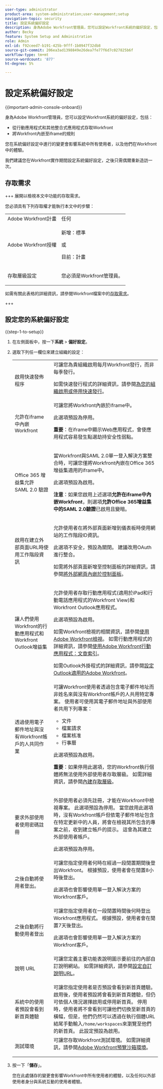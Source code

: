 ```yaml
---
user-type: administrator
product-area: system-administration;user-management;setup
navigation-topic: security
title: 設定系統偏好設定
description: 身為Adobe Workfront管理員，您可以設定Workfront系統的偏好設定，包括安全性偏好設定。
author: Becky
feature: System Setup and Administration
role: Admin
exl-id: f92ceed7-b191-425b-9fff-1b0947f32db8
source-git-commit: 206ea3ad1398849e26dea7fe77f6d7c027825b6f
workflow-type: tm+mt
source-wordcount: '877'
ht-degree: 5%

---
```


# 設定系統偏好設定

<!--
DON'T DELETE, DRAFT OR HIDE THIS ARTICLE. IT IS LINKED TO THE PRODUCT, THROUGH THE CONTEXT SENSITIVE HELP LINKS.</p>
-->

<!--Audited: 05/2024-->

{{important-admin-console-onboard}}

身為Adobe Workfront管理員，您可以設定Workfront系統的偏好設定，包括：

* 從行動應用程式和其他整合式應用程式存取Workfront
* 將Workfront內嵌至iframe的規則

您在系統偏好設定中進行的變更會影響系統中所有使用者，以及他們在Workfront中的體驗。

我們建議您在Workfront實作期間設定系統偏好設定，之後只需偶爾重新造訪一次。

## 存取需求

+++ 展開以檢視本文中功能的存取需求。

您必須具有下列存取權才能執行本文中的步驟：

<table style="table-layout:auto"> 
 <col> 
 <col> 
 <tbody> 
  <tr> 
   <td role="rowheader">Adobe Workfront計畫</td> 
   <td>任何</td> 
  </tr> 
  <tr> 
   <td role="rowheader">Adobe Workfront授權</td> 
   <td><p>新增：標準</p>
   <p>或</p>
   <p>目前：計畫</p></td> 
  </tr> 
  <tr> 
   <td role="rowheader">存取層級設定</td> 
   <td> <p>您必須是Workfront管理員。</p></td> 
  </tr> 
 </tbody> 
</table>

如需有關此表格的詳細資訊，請參閱Workfront檔案中的[存取需求](/help/quicksilver/administration-and-setup/add-users/access-levels-and-object-permissions/access-level-requirements-in-documentation.md)。

+++

## 設定您的系統偏好設定

{{step-1-to-setup}}

1. 在左側面板中，按一下&#x200B;**系統** > **偏好設定**。

1. 選取下列任一欄位來建立組織的設定：

   <table style="table-layout:auto"> 
    <col> 
    <col> 
    <tbody> 
     <tr> 
      <td role="rowheader"> <p>啟用快速發佈程序</p> </td> 
      <td>可讓您為貴組織啟用每月Workfront發行，而非每季發行。</p><p>如需快速發行程式的詳細資訊，請參閱<a href="/help/quicksilver/administration-and-setup/set-up-workfront/configure-system-defaults/enable-fast-release-process.md" class="MCXref xref">為您的組織啟用或停用快速發行</a>。</p></td> 
     </tr> 
     <tr> 
      <td role="rowheader"> <p>允許在iframe中內嵌Workfront</p> </td> 
      <td>可讓您將Workfront內嵌於iframe中。<p>此選項預設為停用。</p><p><b>重要</b>：在iframe中顯示Web應用程式，會使應用程式容易發生點選劫持安全性弱點。</p></td> 
     </tr> 
     <tr> 
      <td role="rowheader">Office 365 增益集允許 SAML 2.0 驗證</td> 
      <td> <p>當Workfront與SAML 2.0單一登入解決方案整合時，可讓您僅將Workfront內嵌在Office 365增益集適用的iframe中。 </p> <p>此選項預設為啟用。</p> <p><b>注意</b>：如果您啟用上述選項<strong>允許在iframe中內嵌Workfront</strong>，則選項<strong>允許Office 365增益集中的SAML 2.0驗證</strong>已啟用且變暗。</p> </td> 
     </tr> 
     <tr> 
      <td role="rowheader">啟用在建立外部頁面URL時使用工作階段資訊</td> 
      <td> <p>允許使用者在將外部頁面新增到儀表板時使用網站的工作階段ID資訊。</p> <p>此選項不安全，預設為關閉。 建議改用OAuth進行整合。</p> <p>如需將外部頁面新增至控制面板的詳細資訊，請參閱<a href="../../../reports-and-dashboards/dashboards/creating-and-managing-dashboards/embed-external-web-page-dashboard.md" class="MCXref xref">將外部網頁內嵌於控制面板</a>。</p> </td> 
     </tr> 
     <tr> 
      <td role="rowheader">讓人們使用Workfront的行動應用程式和Workfront Outlook增益集</td> 
      <td> <p>允許使用者存取行動應用程式(適用於iPad和行動電話應用程式的Workfront View)和Workfront Outlook應用程式。</p> <p>此選項預設為啟用。 </p> <p>如需Workfront檢視的相關資訊，請參閱<a href="../../../workfront-basics/mobile-apps/using-workfront-view/use-workfront-view.md" class="MCXref xref">使用Adobe Workfront檢視</a>。 如需行動應用程式的詳細資訊，請參閱<a href="../../../workfront-basics/mobile-apps/using-the-workfront-mobile-app/use-the-mobile-app.md" class="MCXref xref">使用Adobe Workfront行動應用程式：文章索引</a>。</p> <p>如需Outlook外掛程式的詳細資訊，請參閱<a href="../../../workfront-integrations-and-apps/using-workfront-with-outlook/set-up-workfront-for-outlook.md" class="MCXref xref">設定Outlook適用的Adobe Workfront</a>。</p> </td> 
     </tr> 
     <tr> 
      <td role="rowheader"> <p>透過使用電子郵件地址與沒有Workfront帳戶的人共同作業</p> </td> 
      <td>可讓Workfront使用者透過包含電子郵件地址而非姓名來與沒有Workfront帳戶的人共用特定專案。 使用者可使用其電子郵件地址與外部使用者共用下列專案：
       <ul>
        <li>文件<br></li>
        <li>檔案請求<br></li>
        <li>檔案核准</li>
        <li>行事曆</li>
       </ul><p>此選項預設為啟用。</p> <p><b>重要</b>：如果停用此選項，您的Workfront執行個體將無法使用外部使用者存取層級。 如需詳細資訊，請參閱<a href="../../../administration-and-setup/add-users/access-levels-and-object-permissions/default-access-levels-in-workfront.md" class="MCXref xref">內建存取層級</a>。</p> </td> 
     </tr> 
     <tr> 
      <td role="rowheader">要求外部使用者使用密碼註冊</td> 
      <td> <p>外部使用者必須先註冊，才能在Workfront中檢視專案。 此選項預設為停用。 當您啟用此選項時，沒有Workfront帳戶但依電子郵件地址包含在特定更新中的人員，將會在檢視其所包含的專案之前，收到建立帳戶的提示。 這會為其建立外部使用者帳戶。</p> <p>此選項預設為停用。</p> </td> 
     </tr> 
     <tr> 
      <td role="rowheader">之後自動將使用者登出。</td> 
      <td> 可讓您指定使用者何時在經過一段閒置期間後登出Workfront。 根據預設，使用者會在閒置8小時後登出。 <p>此選項也會影響使用單一登入解決方案的Workfront客戶。</p> </td> 
     </tr> 
     <tr> 
      <td role="rowheader">之後自動將行動使用者登出 </td> 
      <td>可讓您指定使用者在一段閒置時間後何時登出Workfront應用程式。 根據預設，使用者會在閒置7天後登出。 <p>此選項也會影響使用單一登入解決方案的Workfront客戶。</p></td> 
     </tr> 
     <tr> 
      <td role="rowheader">說明 URL</td> 
      <td>可讓您定義主要功能表說明圖示要前往的內部自訂說明網站。 如需詳細資訊，請參閱<a href="/help/quicksilver/administration-and-setup/customize-workfront/brand-workfront/configure-custom-help-url.md">設定自訂說明URL</a>。</p></td> 
     </tr>
     <tr> 
      <td role="rowheader">系統中的使用者預設會看到新首頁體驗 </td> 
      <td>可讓您指定使用者是否預設會看到新首頁體驗。 啟用後，使用者預設將會看到新首頁體驗，但仍可依個人情況選擇啟用或停用新首頁。 停用時，使用者將不會看到可讓他們切換至新首頁的橫幅，但是，他們仍然可以透過在執行個體URL結尾手動輸入<code>/home/workspaces</code>來瀏覽至他們的新首頁。 此設定預設為啟用。</td> 
     </tr>
     <tr> 
      <td role="rowheader">測試環境</td> 
      <td>可讓您存取Workfront測試環境。 如需詳細資訊，請參閱<a href="/help/quicksilver/administration-and-setup/set-up-workfront/workfront-testing-environments/wf-preview-sandbox-environment.md">Adobe Workfront預覽沙箱環境</a>。</p></td> 
    </tbody> 
   </table>

1. 按一下「**儲存**」。

   您在此處儲存的變更會影響Workfront中所有使用者的體驗，以及任何以外部使用者身分與系統互動的使用者體驗。
